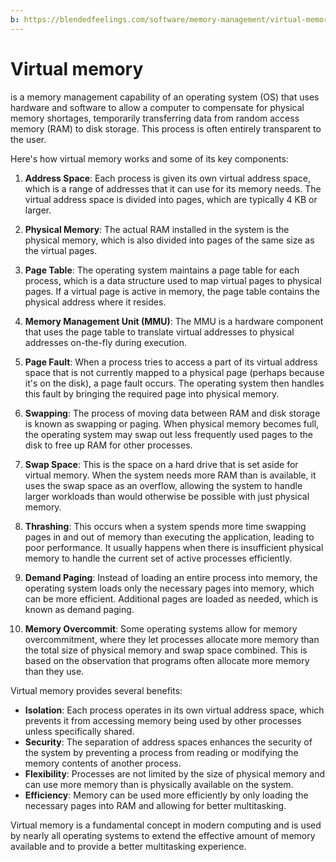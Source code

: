 ```yaml
---
b: https://blendedfeelings.com/software/memory-management/virtual-memory.md
---
```


# Virtual memory 
is a memory management capability of an operating system (OS) that uses hardware and software to allow a computer to compensate for physical memory shortages, temporarily transferring data from random access memory (RAM) to disk storage. This process is often entirely transparent to the user.

Here's how virtual memory works and some of its key components:

1. **Address Space**: Each process is given its own virtual address space, which is a range of addresses that it can use for its memory needs. The virtual address space is divided into pages, which are typically 4 KB or larger.

2. **Physical Memory**: The actual RAM installed in the system is the physical memory, which is also divided into pages of the same size as the virtual pages.

3. **Page Table**: The operating system maintains a page table for each process, which is a data structure used to map virtual pages to physical pages. If a virtual page is active in memory, the page table contains the physical address where it resides.

4. **Memory Management Unit (MMU)**: The MMU is a hardware component that uses the page table to translate virtual addresses to physical addresses on-the-fly during execution.

5. **Page Fault**: When a process tries to access a part of its virtual address space that is not currently mapped to a physical page (perhaps because it's on the disk), a page fault occurs. The operating system then handles this fault by bringing the required page into physical memory.

6. **Swapping**: The process of moving data between RAM and disk storage is known as swapping or paging. When physical memory becomes full, the operating system may swap out less frequently used pages to the disk to free up RAM for other processes.

7. **Swap Space**: This is the space on a hard drive that is set aside for virtual memory. When the system needs more RAM than is available, it uses the swap space as an overflow, allowing the system to handle larger workloads than would otherwise be possible with just physical memory.

8. **Thrashing**: This occurs when a system spends more time swapping pages in and out of memory than executing the application, leading to poor performance. It usually happens when there is insufficient physical memory to handle the current set of active processes efficiently.

9. **Demand Paging**: Instead of loading an entire process into memory, the operating system loads only the necessary pages into memory, which can be more efficient. Additional pages are loaded as needed, which is known as demand paging.

10. **Memory Overcommit**: Some operating systems allow for memory overcommitment, where they let processes allocate more memory than the total size of physical memory and swap space combined. This is based on the observation that programs often allocate more memory than they use.

Virtual memory provides several benefits:

- **Isolation**: Each process operates in its own virtual address space, which prevents it from accessing memory being used by other processes unless specifically shared.
- **Security**: The separation of address spaces enhances the security of the system by preventing a process from reading or modifying the memory contents of another process.
- **Flexibility**: Processes are not limited by the size of physical memory and can use more memory than is physically available on the system.
- **Efficiency**: Memory can be used more efficiently by only loading the necessary pages into RAM and allowing for better multitasking.

Virtual memory is a fundamental concept in modern computing and is used by nearly all operating systems to extend the effective amount of memory available and to provide a better multitasking experience.